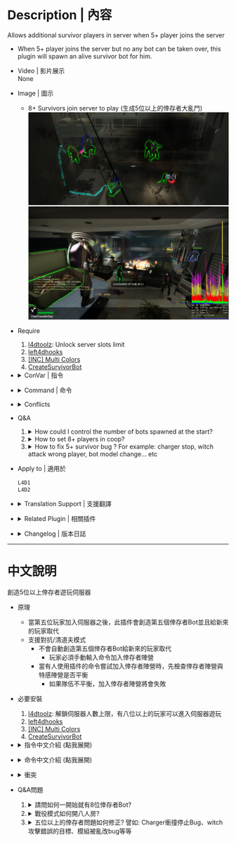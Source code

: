 # Description | 內容
Allows additional survivor players in server when 5+ player joins the server
* When 5+ player joins the server but no any bot can be taken over, this plugin will spawn an alive survivor bot for him.

* Video | 影片展示
<br>None

* Image | 圖示
	* 8+ Survivors join server to play (生成5位以上的倖存者大亂鬥)
	<br/>![l4dmultislots_1](image/l4dmultislots_1.jpg)
	<br/>![l4dmultislots_2](image/l4dmultislots_2.jpg)

* Require
	1. [l4dtoolz](https://github.com/fbef0102/Game-Private_Plugin/tree/main/Tutorial_%E6%95%99%E5%AD%B8%E5%8D%80/English/Server/Install_Other_File#l4dtoolz): Unlock server slots limit
	2. [left4dhooks](https://forums.alliedmods.net/showthread.php?t=321696)
	3. [[INC] Multi Colors](https://github.com/fbef0102/L4D1_2-Plugins/releases/tag/Multi-Colors)
	4. [CreateSurvivorBot](https://forums.alliedmods.net/showpost.php?p=2729883&postcount=16)

* <details><summary>ConVar | 指令</summary>

	* cfg/sourcemod/l4dmultislots.cfg
		```php
		// How to join the game for new player.
		// 0: Old method. Spawn an alive bot first -> new player takes over.
		// 1: Switch new player to survivor team (dead state) -> player respawns.
		l4d_multislots_join_survior_method "0"

		// When 5+ new player joins the server but no any bot can be taken over, the player will appear as a dead survivor if survivors have left start safe area for at least X seconds. (0=Always spawn alive bot for new player)
		l4d_multislots_alive_bot_time "0"

		// Setup time interval the instruction message to spectator.(0=off)
		l4d_multislots_spec_message_interval "25"

		// Kick AI Survivor bots if numbers of survivors has exceeded the certain value. (does not kick real player, minimum is 4)
		l4d_multislots_max_survivors "4"

		// Total survivors allowed on the server. If numbers of survivors reached limit, no any new bots would be created.
		// Must be greater then or equal to 'l4d_multislots_max_survivors'
		l4d_multislots_limit_survivors "10"

		// If 1, Spawn 5+ survivor bots when round starts. (Numbers depends on Convar l4d_multislots_max_survivors)
		l4d_multislots_spawn_survivors_roundstart "0"

		// If 1, when same player reconnect the server or rejoin survivor team but no any bot can be taken over, give him a dead bot. (0=Always spawn alive bot for same player)
		l4d_multislots_no_second_free_spawn "0"

		// Amount of HP a new 5+ Survivor will spawn with (Def 80)
		l4d_multislots_respawnhp "80"

		// Amount of buffer HP a new 5+ Survivor will spawn with (Def 20)
		l4d_multislots_respawnbuffhp "20"

		// (L4D2) First slot weapon for new 5+ Survivor (1-Autoshot, 2-SPAS, 3-M16, 4-SCAR, 5-AK47, 6-SG552, 7-Mil Sniper, 8-AWP, 9-Scout, 10=Hunt Rif, 11=M60, 12=GL, 13-SMG, 14-Sil SMG, 15=MP5, 16-Pump Shot, 17=Chrome Shot, 18=Rand T1, 19=Rand T2, 20=Rand T3, 0=off)
		// GL = Grenade Launcher
		// Rand T3 = M60 or Grenade Launcher
		l4d_multislots_firstweapon "19"

		// (L4D2) Second slot weapon for new 5+ Survivor (1- Dual Pistol, 2-Magnum, 3-Chainsaw, 4-Fry Pan, 5-Katana, 6-Shovel, 7-Golfclub, 8-Machete, 9-Cricket, 10=Fireaxe, 11=Knife, 12=Bball Bat, 13=Crowbar, 14=Pitchfork, 15=Guitar, 16=Random, 0=Only Pistol)
		l4d_multislots_secondweapon "16"

		// (L4D2) Third slot weapon for new 5+ Survivor (1 - Moltov, 2 - Pipe Bomb, 3 - Bile Jar, 4=Random, 0=off)
		l4d_multislots_thirdweapon "4"

		// (L4D2) Fourth slot weapon for new 5+ Survivor (1 - Medkit, 2 - Defib, 3 - Incendiary Pack, 4 - Explosive Pack, 5=Random, 0=off)
		l4d_multislots_forthweapon "0"

		// (L4D2) Fifth slot weapon for new 5+ Survivor (1 - Pills, 2 - Adrenaline, 3=Random, 0=off)
		l4d_multislots_fifthweapon "0"

		// (L4D1) First slot weapon for new 5+ Survivor (1 - Autoshotgun, 2 - M16, 3 - Hunting Rifle, 4 - smg, 5 - shotgun, 6=Random T1, 7=Random T2, 0=off)
		l4d_multislots_firstweapon "6"

		// (L4D1) Second slot weapon for new 5+ Survivor (1 - Dual Pistol, 0=Only Pistol)
		l4d_multislots_secondweapon "1"

		// (L4D1) Third slot weapon for new 5+ Survivor (1 - Moltov, 2 - Pipe Bomb, 3=Random, 0=off)
		l4d_multislots_thirdweapon "3"

		// (L4D1) Fourth slot weapon for new 5+ Survivor (1 - Medkit, 0=off)
		l4d_multislots_forthweapon "0"

		// (L4D1) Fifth slot weapon for new 5+ Survivor (1 - Pills, 0=off)
		l4d_multislots_fifthweapon "0"

		// If 1, allow extra first aid kits for 5+ players when the finale is activated, One extra kit per player above four. (0=No extra kits)
		l4d_multislots_finale_extra_first_aid "1"

		// If 1, allow extra first aid kits for 5+ players when in start saferoom, One extra kit per player above four. (0=No extra kits)
		l4d_multislots_saferoom_extra_first_aid "1"

		// Delete all items form survivor bots when they got kicked by this plugin. (0=off)
		l4d_multislots_bot_items_delete "1"

		// Invincible time after new 5+ Survivor spawn by this plugin. (0=off)
		l4d_multislots_respawn_invincibletime "3.0"

		// If 1, Block 'Join Survivors' commands (sm_join, sm_js)
		l4d_multislots_join_command_block "0"

		// If 1, Check team balance when player tries to use 'Join Survivors' command to join survivor team in versus/scavenge.
		// If team is unbanlance, will fail to join survivor team!
		l4d_multislots_versus_command_balance "1"

		// Teams are unbalanced when one team has this many more players than the other team in versus/scavenge.
		l4d_multislots_versus_teams_unbalance_limit "1"
		```
</details>

* <details><summary>Command | 命令</summary>
	
	* **Attempt to join Survivors**
		```php
		sm_join
		sm_js
		```

	* **Attempt to add a survivor bot (this bot will not be kicked by this plugin until someone takes over) (Adm require: ADMFLAG_KICK)**
		```php
		sm_muladdbot
		```
</details>

* <details><summary>Conflicts</summary>

	* DO NOT modify cvar ```survivor_limit``` value above 4 in your cfg, otherwise the new 5+ player could spawn in saferoom
	* If you have one of following plugins, please delete
		1. [bebop - additional coop players (20+ players possible)](https://forums.alliedmods.net/showthread.php?t=110210)
		2. [SuperVersus](https://forums.alliedmods.net/showthread.php?p=830069)
		3. [[L4D & L4D2] Bots Control In Coop Mode](https://forums.alliedmods.net/showthread.php?t=175060)
		4. [ABM: A MultiSlots / SuperVersus Alternative](https://forums.alliedmods.net/showthread.php?t=291562)
</details>

* Q&A
	1. <details><summary>How could I control the number of bots spawned at the start?</summary>

		set ```l4d_multislots_max_survivors``` whatever value you like in cfg/sourcemod/l4dmultislots.cfg
		```php
		// Kick AI Survivor bots if numbers of survivors has exceeded the certain value. (does not kick real player, minimum is 4)
		l4d_multislots_max_survivors "8"

		// If 1, Spawn 5+ survivor bots when round starts. (Numbers depends on Convar l4d_multislots_max_survivors)
		l4d_multislots_spawn_survivors_roundstart "1" 
		```
	</details>

	2. <details><summary>How to set 8+ players in coop?</summary>

		Read [8+_Survivors_In_Coop](https://github.com/fbef0102/Game-Private_Plugin/tree/main/Tutorial_%E6%95%99%E5%AD%B8%E5%8D%80/English/Game/L4D2/8%2B_Survivors_In_Coop#navigation)
	</details>

	3. <details><summary>How to fix 5+ survivor bug ? For example: charger stop, witch attack wrong player, bot model change... etc</summary>

		Read [8+_Survivors_In_Coop](https://github.com/fbef0102/Game-Private_Plugin/tree/main/Tutorial_%E6%95%99%E5%AD%B8%E5%8D%80/English/Game/L4D2/8%2B_Survivors_In_Coop#navigation)
	</details>

* Apply to | 適用於
	```
	L4D1
	L4D2
	```

* <details><summary>Translation Support | 支援翻譯</summary>

	```
	English
	繁體中文
	简体中文
	Finnish
	Japanese
	Russian
	ukrainian
	spanish
	```
</details>

* <details><summary>Related Plugin | 相關插件</summary>

	1. [l4dinfectedbots](https://github.com/fbef0102/L4D1_2-Plugins/tree/master/l4dinfectedbots): Spawns multi infected bots in any mode + allows playable special infected in coop/survival + unlock infected slots (10 VS 10 available)
		> 多特感生成插件，倖存者人數越多，生成的特感越多，且不受遊戲特感數量限制
	2. [l4d_afk_commands](https://github.com/fbef0102/L4D1_2-Plugins/tree/master/l4d_afk_commands): Adds commands to let the player spectate and join team. (!afk, !survivors, !infected, etc.), but no change team abuse.
		> 提供多種命令轉換隊伍陣營 (譬如: !afk, !survivors, !infected), 但不可濫用.
	3. [l4d2_auto_add_zombie](https://github.com/fbef0102/Game-Private_Plugin/tree/main/Plugin_%E6%8F%92%E4%BB%B6/Common_Infected_%E6%99%AE%E9%80%9A%E6%84%9F%E6%9F%93%E8%80%85/l4d2_auto_add_zombie): Adjust common infecteds/hordes/mobs depends on 5+ survivors in server
		> 隨著玩家人數越多，殭屍/屍潮 數量越來越多
	4. [l4d_more_supply](https://github.com/fbef0102/Game-Private_Plugin/tree/main/Plugin_%E6%8F%92%E4%BB%B6/Survivor_%E4%BA%BA%E9%A1%9E/l4d_more_supply): Player can take an item on the map multi times depends on 5+ survivors in server
		> 隨著玩家人數越多，地圖上的資源可以重複拿很多次
</details>

* <details><summary>Changelog | 版本日誌</summary>

	```php
	//mi123645 @ 2009-2010
	//HarryPotter @ 2020-2024
	```
	* v6.2 (2024-1-23)
		* Update Cvars

	* v6.1 (2023-10-20)
		* Fix multi kits bug in coop/realism mode

	* v6.0 (2023-9-1)
		* Fix message spam when survivor limit reached

	* v5.9 (2023-5-22)
		* Support l4d2 all mutation mode, New player won't be swapped to survivor team if infected team is available in current mode.

	* v5.8 (2023-5-6)
		* Support Versus/Scavenge. Server will not always switch new player to survivor team.
		* Add more cvars
			```php
			// Total survivors allowed on the server. If numbers of survivors reached limit, no any new bots would be created.
			// Must be greater then or equal to 'l4d_multislots_max_survivors'
			l4d_multislots_limit_survivors "10"

			// If 1, Check team balance when player tries to use 'Join Survivors' command to join survivor team in versus/scavenge.
			// If team is unbanlance, will fail to join survivor team!
			l4d_multislots_versus_command_balance "1"

			// Teams are unbalanced when one team has this many more players than the other team in versus/scavenge.
			l4d_multislots_versus_teams_unbalance_limit "1"

			// If 1, Block 'Join Survivors' commands (sm_join, sm_js)
			l4d_multislots_join_command_block "0"
			```
		* Update Translation files

	* v5.7 (2023-4-23)
		* Don't spawn bot automatically when 5+ survivors join in versus/scavenge (player still can join survivor via command)

	* v5.6 (2023-2-18)
		* Observer(not idle) always stay Observer after map map_transition.

	* v5.5 (2023-1-13)
		* Support offical convar: 
			```php
			//0: Just a pistol, 1: Downgrade of last primary weapon, 2: Last primary weapon.
			survivor_respawn_with_guns 1
			```

	* v5.4 (2022-12-28)
		* Fixed spawing incorrect numbers of extra kits when in start saferoom.

	* v5.3 (2022-12-25)
		* [AlliedModder Post](https://forums.alliedmods.net/showpost.php?p=2715546&postcount=248)
		* Remake Code.
		* Translation support.
		* Give items and set custom health to new 5+ player.
		* Delete all items form survivor bots when they got kicked by this plugin.
		* Spawn 5+ Survivor bots when round starts.
		* This plugin will not auto move new 5+ player to survivor team if he is already in infected team.
		* Spawn extra Medkits for 5+ survivors on new chapter/finale start
		* If same player reconnect the server or rejoin survivor team to try get a second free bot, he will be a dead bot.
		* Invincible time after new 5+ Survivor spawn by this plugin.
		* Remove gamedata
		* Support Survival

	* v1.0
		* [Original Plugin By mi123645](https://forums.alliedmods.net/showthread.php?t=132408)
</details>

- - - -
# 中文說明
創造5位以上倖存者遊玩伺服器

* 原理
	* 當第五位玩家加入伺服器之後，此插件會創造第五個倖存者Bot並且給新來的玩家取代
	* 支援對抗/清道夫模式
		* 不會自動創造第五個倖存者Bot給新來的玩家取代
			* 玩家必須手動輸入命令加入倖存者陣營
		* 當有人使用插件的命令嘗試加入倖存者陣營時，先檢查倖存者陣營與特感陣營是否平衡
			* 如果隊伍不平衡，加入倖存者陣營將會失敗

* 必要安裝
	1. [l4dtoolz](https://github.com/fbef0102/Game-Private_Plugin/blob/main/Tutorial_%E6%95%99%E5%AD%B8%E5%8D%80/Chinese_%E7%B9%81%E9%AB%94%E4%B8%AD%E6%96%87/Server/%E5%AE%89%E8%A3%9D%E5%85%B6%E4%BB%96%E6%AA%94%E6%A1%88%E6%95%99%E5%AD%B8/README.md#%E5%AE%89%E8%A3%9Dl4dtoolz): 解鎖伺服器人數上限，有八位以上的玩家可以進入伺服器遊玩
	2. [left4dhooks](https://forums.alliedmods.net/showthread.php?t=321696)
	3. [[INC] Multi Colors](https://github.com/fbef0102/L4D1_2-Plugins/releases/tag/Multi-Colors)
	4. [CreateSurvivorBot](https://forums.alliedmods.net/showpost.php?p=2729883&postcount=16)

* <details><summary>指令中文介紹 (點我展開)</summary>

	* cfg/sourcemod/l4dmultislots.cfg
		```php
		// 如何為新玩家生成倖存者Bot?
		// 0: 先產生一個倖存者Bot -> 再給新玩家取代
		// 1: 把新玩家轉換到倖存者死亡狀態 -> 再復活新玩家
		l4d_multislots_join_survior_method "1"

		// 當第五位玩家加入伺服器之時, 如果倖存者已離開安全區域一段時間或生存模式計時已開始一段時間，則給新玩家死亡的倖存者Bot. (0=永遠都生成活著的倖存者Bot)
		l4d_multislots_alive_bot_time "0"

		// 每隔25秒提示加入遊戲訊息給旁觀者.(0=off)
		l4d_multislots_spec_message_interval "25"

		// 當倖存者Bot超過4位以上時踢出遊戲. (不會踢出真人玩家, 最小值是 4)
		l4d_multislots_max_survivors "4"

		// 伺服器能允許的倖存者數量. 如果倖存者超過數量限制，則伺服器不會產生新的倖存者Bots
		// 這個數值必須大於或等於 'l4d_multislots_max_survivors'
		l4d_multislots_limit_survivors "10"

		// 為1時，回合一開始生成第五位以上的倖存者Bot (數量依據指令 l4d_multislots_max_survivors)
		l4d_multislots_spawn_survivors_roundstart "0"

		// 為1時，當玩家重新連線伺服器或嘗試重新加入倖存者時，則給新玩家死亡的倖存者Bot. (0=永遠都生成活著的倖存者Bot)
		l4d_multislots_no_second_free_spawn "0"

		// 新生成的倖存者Bot實血值 (預設 80)
		l4d_multislots_respawnhp "80"

		// 新生成的倖存者Bot虛血值 (預設 20)
		l4d_multislots_respawnbuffhp "20"

		// (L4D2) 給予新生成的倖存者Bot主武器 (1-Autoshot, 2-SPAS, 3-M16, 4-SCAR, 5-AK47, 6-SG552, 7-Mil Sniper, 8-AWP, 9-Scout, 10=Hunt Rif, 11=M60, 12=GL, 13-SMG, 14-Sil SMG, 15=MP5, 16-Pump Shot, 17=Chrome Shot, 18=隨機T1武器, 19=隨機T2武器, 20=隨機T3武器, 0=關閉)
		// GL = 榴彈發射器
		// 隨機T3武器 = M60機槍 或 榴彈發射器
		l4d_multislots_firstweapon "19"

		// (L4D2) 給予新生成的倖存者Bot副武器 (1- 雙手槍, 2-沙漠之鷹, 3-電鋸, 4-Fry Pan, 5-Katana, 6-Shovel, 7-Golfclub, 8-Machete, 9-Cricket, 10=Fireaxe, 11=Knife, 12=Bball Bat, 13=Crowbar, 14=Pitchfork, 15=Guitar, 16=隨機, 0=只有一把手槍)
		l4d_multislots_secondweapon "16"

		// (L4D2) 給予新生成的倖存者Bot投擲物品 (1 - 火瓶, 2 - 土製炸彈, 3 - 膽汁, 4=隨機, 0=關閉)
		l4d_multislots_thirdweapon "4"

		// (L4D2) 給予新生成的倖存者Bot醫療物品 (1 - 治療包, 2 - 電擊器, 3 - 火焰包, 4 - 高爆彈, 5=隨機, 0=關閉)
		l4d_multislots_forthweapon "0"

		// (L4D2) 給予新生成的倖存者Bot副醫療物品 (1 - 藥丸, 2 - 腎上腺素, 3=隨機, 0=關閉)
		l4d_multislots_fifthweapon "0"

		// (L4D1) 給予新生成的倖存者Bot主武器 (1 - Autoshotgun, 2 - M16, 3 - Hunting Rifle, 4 - smg, 5 - shotgun, 6=隨機T1武器, 7=隨機T2武器, 0=關閉)
		l4d_multislots_firstweapon "6"

		// (L4D1) 給予新生成的倖存者Bot副武器 (1 - 雙手槍, 0=只有一把手槍)
		l4d_multislots_secondweapon "1"

		// (L4D1) 給予新生成的倖存者Bot投擲物品 (1 - 火瓶, 2 - 土製炸彈, 3=隨機, 0=關閉)
		l4d_multislots_thirdweapon "3"

		// (L4D1) 給予新生成的倖存者Bot醫療物品 (1 - 治療包, 0=關閉)
		l4d_multislots_forthweapon "0"

		// (L4D1) 給予新生成的倖存者Bot副醫療物品 (1 - 藥丸, 0=關閉)
		l4d_multislots_fifthweapon "0"

		// 為1時，最後一關救援開始時給予第五位以上的倖存者額外的治療包. (0=沒有額外治療包)
		l4d_multislots_finale_extra_first_aid "1"

		// 為1時，回合開始時給予第五位以上的倖存者額外的治療包. (0=沒有額外治療包)
		l4d_multislots_saferoom_extra_first_aid "1"

		// 當倖存者Bot被此插件踢出遊戲時刪除身上的所有武器與物資. (0=關閉)
		l4d_multislots_bot_items_delete "1"

		// 當此插件產生一個倖存者Bot時，有3.0秒的無敵時間不會受到任何傷害. (0=關閉)
		l4d_multislots_respawn_invincibletime "3.0"

		// 為1時，禁止所有人使用插件的命令嘗試加入倖存者陣營. (sm_join, sm_js)
		l4d_multislots_join_command_block "0"

		// 為1時，當有人使用插件的命令嘗試加入倖存者陣營時，先檢查倖存者陣營與特感陣營是否平衡 (僅限對抗/清道夫模式)
		// 如果隊伍不平衡, 加入倖存者陣營將會失敗!
		l4d_multislots_versus_command_balance "1"

		// 當一方的隊伍超過另一方的隊伍這個數值以上的玩家時，則視為隊伍不平衡. (僅限對抗/清道夫模式)
		l4d_multislots_versus_teams_unbalance_limit "1"
		```
</details>

* <details><summary>命令中文介紹 (點我展開)</summary>
	
	* **嘗試加入倖存者陣營**
		```php
		sm_join
		sm_js
		```

	* **管理員新增一個倖存者Bot (這個Bot不會被踢出伺服器直到有玩家取代) (權限: ADMFLAG_KICK)**
		```php
		sm_muladdbot
		```
</details>

* <details><summary>衝突</summary>

	* 請不要修改指令值 ```survivor_limit```，否則第五位以上的玩家可能會生在起始安全區域
	* 如果有以下的插件請刪除
		1. [bebop - additional coop players (20+ players possible)](https://forums.alliedmods.net/showthread.php?t=110210)
		2. [SuperVersus](https://forums.alliedmods.net/showthread.php?p=830069)
		3. [[L4D & L4D2] Bots Control In Coop Mode](https://forums.alliedmods.net/showthread.php?t=175060)
		4. [ABM: A MultiSlots / SuperVersus Alternative](https://forums.alliedmods.net/showthread.php?t=291562)
</details>

* Q&A問題
	1. <details><summary>請問如何一開始就有8位倖存者Bot?</summary>

		在cfg/sourcemod/l4dmultislots.cfg文件當中設置指令值 ```l4d_multislots_max_survivors```，可以修改，數量你高興就好
		```php
		// 當倖存者Bot超過4位以上時踢出遊戲. (不會踢出真人玩家, 最小值是 4)
		l4d_multislots_max_survivors "8"

		// 為1時，回合一開始生成第五位以上的倖存者Bot (數量依據指令 l4d_multislots_max_survivors)
		l4d_multislots_spawn_survivors_roundstart "1" 
		```
	</details>

	2. <details><summary>戰役模式如何開八人房?</summary>

		請閱讀[8位玩家遊玩戰役模式](https://github.com/fbef0102/Game-Private_Plugin/tree/main/Tutorial_%E6%95%99%E5%AD%B8%E5%8D%80/Chinese_%E7%B9%81%E9%AB%94%E4%B8%AD%E6%96%87/Game/L4D2/8%E4%BD%8D%E7%8E%A9%E5%AE%B6%E9%81%8A%E7%8E%A9%E6%88%B0%E5%BD%B9%E6%A8%A1%E5%BC%8F#%E5%AE%89%E8%A3%9D%E7%B8%BD%E6%94%AC)
	</details>

	3. <details><summary>五位以上的倖存者問題如何修正? 譬如: Charger衝撞停止Bug、witch攻擊錯誤的目標、模組被亂改bug等等</summary>

		請閱讀[8位玩家遊玩戰役模式](https://github.com/fbef0102/Game-Private_Plugin/tree/main/Tutorial_%E6%95%99%E5%AD%B8%E5%8D%80/Chinese_%E7%B9%81%E9%AB%94%E4%B8%AD%E6%96%87/Game/L4D2/8%E4%BD%8D%E7%8E%A9%E5%AE%B6%E9%81%8A%E7%8E%A9%E6%88%B0%E5%BD%B9%E6%A8%A1%E5%BC%8F#%E5%AE%89%E8%A3%9D%E7%B8%BD%E6%94%AC)
	</details>